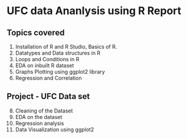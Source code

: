# UFC data Ananlysis using R Report
## Topics covered 
1. Installation of R and R Studio, Basics of R.
2. Datatypes and Data structures in R
3. Loops and Conditions in R
4. EDA on inbuilt R dataset
5. Graphs Plotting using ggplot2 library
6. Regression and Correlation

## Project - UFC Data set
8. Cleaning of the Dataset
9. EDA on the dataset
10. Regression analysis
11. Data Visualization using ggplot2
